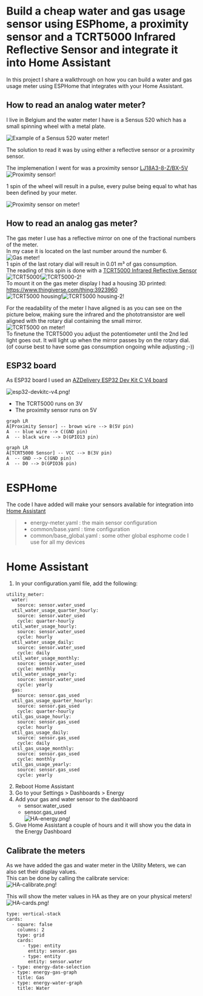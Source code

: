 # Build a cheap water and gas usage sensor using ESPhome, a proximity sensor and a TCRT5000 Infrared Reflective Sensor and integrate it into Home Assistant

In this project I share a walkthrough on how you can build a water and gas usage meter using ESPHome that integrates with your Home Assistant.

## How to read an analog water meter?
I live in Belgium and the water meter I have is a Sensus 520 which has a small spinning wheel with a metal plate.

![Example of a Sensus 520 water meter!](/.resources/sensus-520-water-meter.png "Example of a Sensus 520 water meter")

The solution to read it was by using either a reflective sensor or a proximity sensor.

The implemenation I went for was a proximity sensor [LJ18A3-8-Z/BX-5V](https://nl.aliexpress.com/item/32826218456.html)<br>
![Proximity sensor!](/.resources/proximity-sensor.png "Proximity sensor")

1 spin of the wheel will result in a pulse, every pulse being equal to what has been defined by your meter.

![Proximity sensor on meter!](/.resources/proximity-sensor-on-meter.png "Proximity sensor on the meter")

## How to read an analog gas meter?
The gas meter I use has a reflective mirror on one of the fractional numbers of the meter.<br>
In my case it is located on the last number around the number 6.<br>
![Gas meter!](/.resources/gas-meter.png "Gas meter")<br>
1 spin of the last rotary dial will result in 0.01 m³ of gas consumption.<br>
The reading of this spin is done with a [TCRT5000 Infrared Reflective Sensor](https://nl.aliexpress.com/item/32703689686.html)<br>
![TCRT5000!](/.resources/TCRT5000.png "TCRT5000")![TCRT5000-2!](/.resources/TCRT5000-2.png?1 "TCRT5000-2")<br>
To mount it on the gas meter display I had a housing 3D printed: https://www.thingiverse.com/thing:3923960<br>
![TCRT5000 housing!](/.resources/TCRT5000-housing.png "TCRT5000 housing")![TCRT5000 housing-2!](/.resources/TCRT5000-housing-2.png "TCRT5000 housing-2")<br>

For the readability of the meter I have aligned is as you can see on the picture below, making sure the infrared and the phototransistor are well aligned with the rotary dial containing the small mirror.<br>
![TCRT5000 on meter!](/.resources/TCRT5000-on-meter.png "TCRT5000 on meter")<br>
To finetune the TCRT5000 you adjust the potentiometer until the 2nd led light goes out. It will light up when the mirror passes by on the rotary dial. (of course best to have some gas consumption ongoing while adjusting ;-))
## ESP32 board
As ESP32 board I used an [AZDelivery ESP32 Dev Kit C V4 board](https://www.amazon.com.be/-/nl/AZDelivery-ESP-32-compatibel-Arduino-inclusief/dp/B07Z83H831/)<br>

![esp32-devkitc-v4.png!](/.resources/esp32-devkitc-v4.png "esp32-devkitc-v4")
* The TCRT5000 runs on 3V
* The proximity sensor runs on 5V

```mermaid
graph LR
A[Proximity Sensor] -- brown wire --> B(5V pin)
A  -- blue wire --> C(GND pin)
A  -- black wire --> D(GPIO13 pin)
```
```mermaid
graph LR
A[TCRT5000 Sensor] -- VCC --> B(3V pin)
A  -- GND --> C(GND pin)
A  -- D0 --> D(GPIO36 pin)
```

# ESPHome
The code I have added will make your sensors available for integration into [Home Assistant](https://www.home-assistant.io/)

>* energy-meter.yaml : the main sensor configuration<br>
>* common/base.yaml : time configuration<br>
>* common/base_global.yaml : some other global esphome code I use for all my devices

# Home Assistant
1. In your configuration.yaml file, add the following:
```
utility_meter:
  water:
    source: sensor.water_used
  util_water_usage_quarter_hourly:
    source: sensor.water_used
    cycle: quarter-hourly
  util_water_usage_hourly:
    source: sensor.water_used
    cycle: hourly
  util_water_usage_daily:
    source: sensor.water_used
    cycle: daily
  util_water_usage_monthly:
    source: sensor.water_used
    cycle: monthly
  util_water_usage_yearly:
    source: sensor.water_used
    cycle: yearly
  gas:
    source: sensor.gas_used
  util_gas_usage_quarter_hourly:
    source: sensor.gas_used
    cycle: quarter-hourly
  util_gas_usage_hourly:
    source: sensor.gas_used
    cycle: hourly
  util_gas_usage_daily:
    source: sensor.gas_used
    cycle: daily
  util_gas_usage_monthly:
    source: sensor.gas_used
    cycle: monthly
  util_gas_usage_yearly:
    source: sensor.gas_used
    cycle: yearly
```
2. Reboot Home Assistant
3. Go to your Settings > Dashboards > Energy
4. Add your gas and water sensor to the dashbaord
   * sensor.water_used
   * sensor.gas_used<br>
![HA-energy.png!](/.resources/HA-energy.png "HA energy")
5. Give Home Assistant a couple of hours and it will show you the data in the Energy Dashboard

## Calibrate the meters
As we have added the gas and water meter in the Utility Meters, we can also set their display values.<br>
This can be done by calling the calibrate service:<br>
![HA-calibrate.png!](/.resources/HA-calibrate.png "HA-calibrate.png")

This will show the meter values in HA as they are on your physical meters!<br>
![HA-cards.png!](/.resources/HA-cards.png "HA-cards.png")<br>
```
type: vertical-stack
cards:
  - square: false
    columns: 2
    type: grid
    cards:
      - type: entity
        entity: sensor.gas
      - type: entity
        entity: sensor.water
  - type: energy-date-selection
  - type: energy-gas-graph
    title: Gas
  - type: energy-water-graph
    title: Water
```
